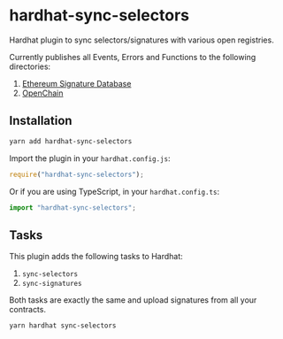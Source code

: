 # hardhat-sync-selectors

Hardhat plugin to sync selectors/signatures with various open registries.

Currently publishes all Events, Errors and Functions to the following directories:

1. [Ethereum Signature Database](https://www.4byte.directory/)
2. [OpenChain](https://openchain.xyz/signatures)

## Installation

```bash
yarn add hardhat-sync-selectors
```

Import the plugin in your `hardhat.config.js`:

```js
require("hardhat-sync-selectors");
```

Or if you are using TypeScript, in your `hardhat.config.ts`:

```ts
import "hardhat-sync-selectors";
```

## Tasks

This plugin adds the following tasks to Hardhat:

1. `sync-selectors`
2. `sync-signatures`

Both tasks are exactly the same and upload signatures from all your contracts.

```bash
yarn hardhat sync-selectors
```
